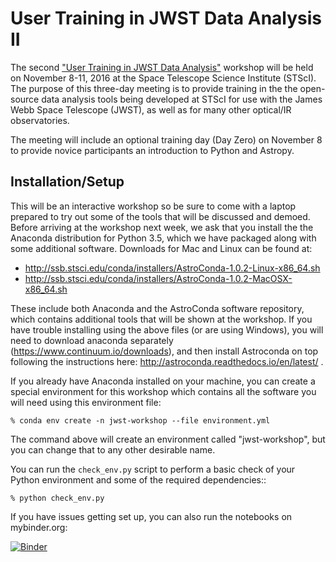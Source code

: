 
# User Training in JWST Data Analysis II

The second ["User Training in JWST Data
Analysis"](https://jwst.stsci.edu/events/events-area/stsci-events-listing-container/user-training-in-jwst-data-analysis-ii)
workshop will be held on November 8-11, 2016 at the Space Telescope
Science Institute (STScI).  The purpose of this three-day meeting is
to provide training in the the open-source data analysis tools being
developed at STScI for use with the James Webb Space Telescope (JWST),
as well as for many other optical/IR observatories.

The meeting will include an optional training day (Day Zero) on
November 8 to provide novice participants an introduction to Python
and Astropy.

## Installation/Setup

This will be an interactive workshop so be sure to come with a laptop
prepared to try out some of the tools that will be discussed and
demoed.  Before arriving at the workshop next week, we ask that you
install the the Anaconda distribution for Python 3.5, which we have
packaged along with some additional software.  Downloads for Mac and
Linux can be found at:

* http://ssb.stsci.edu/conda/installers/AstroConda-1.0.2-Linux-x86_64.sh
* http://ssb.stsci.edu/conda/installers/AstroConda-1.0.2-MacOSX-x86_64.sh

These include both Anaconda and the AstroConda software repository,
which contains additional tools that will be shown at the workshop.
If you have trouble installing using the above files (or are using
Windows), you will need to download anaconda separately
(https://www.continuum.io/downloads), and then install Astroconda on
top following the instructions here:
http://astroconda.readthedocs.io/en/latest/ .

If you already have Anaconda installed on your machine, you can create
a special environment for this workshop which contains all the software
you will need using this environment file:

```shell
% conda env create -n jwst-workshop --file environment.yml
```

The command above will create an environment called "jwst-workshop",
but you can change that to any other desirable name.


You can run the ``check_env.py`` script to perform a basic check of your
Python environment and some of the required dependencies::

```shell
% python check_env.py
```

If you have issues getting set up, you can also run the notebooks on mybinder.org:

[![Binder](http://mybinder.org/badge.svg)](http://mybinder.org:/repo/spacetelescope/jwstusertraining2016)
